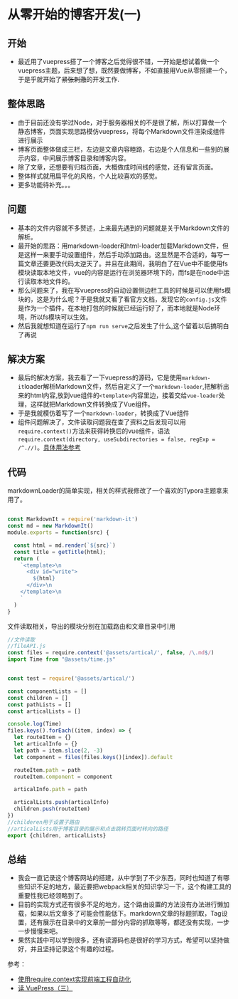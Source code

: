 # 从零开始的博客开发(一)

## 开始

- 最近用了vuepress搭了一个博客之后觉得很不错，一开始是想试着做一个vuepress主题，后来想了想，既然要做博客，不如直接用Vue从零搭建一个，于是乎就开始了~~紧张刺激~~的开发工作.

## 整体思路

- 由于目前还没有学过Node，对于服务器相关的不是很了解，所以打算做一个静态博客，页面实现思路模仿vuepress，将每个Markdown文件渲染成组件进行展示
- 博客页面整体做成三栏，左边是文章内容睦路，右边是个人信息和一些别的展示内容，中间展示博客目录和博客内容。
- 除了文章，还想要有归档页面，大概做成时间线的感觉，还有留言页面。
- 整体样式就用扁平化的风格，个人比较喜欢的感觉。
- 更多功能待补充。。。

## 问题

- 基本的文件内容就不多赘述，上来最先遇到的问题就是关于Markdown文件的解析。
- 最开始的思路：用markdown-loader和html-loader加载Markdown文件，但是这样一来要手动设置组件，然后手动添加路由。这显然是不合适的，每写一篇文章还要更改代码太逆天了。并且在此期间，我明白了在Vue中不能使用fs模块读取本地文件，vue的内容是运行在浏览器环境下的，而fs是在node中运行读取本地文件的。
- 那么问题来了，我在写vuepress的自动设置侧边栏工具的时候是可以使用fs模块的，这是为什么呢？于是我就又看了看官方文档，发现它的`config.js`文件是作为一个插件，在本地打包的时候就已经运行好了，而本地就是Node环境，所以fs模块可以生效。
- 然后我就想知道在运行了`npm run serve`之后发生了什么,这个留着以后搞明白了再说

## 解决方案
- 最后的解决方案，我去看了一下vuepress的源码，它是使用`markdown-it`loader解析Markdown文件，然后自定义了一个`markdown-loader`,把解析出来的html内容,放到vue组件的`<template>`内容里边，接着交给`vue-loader`处理，这样就把Markdown文件转换成了Vue组件。
- 于是我就模仿着写了一个`markdown-loader`，转换成了Vue组件
- 组件问题解决了，文件读取问题我在查了资料之后发现可以用`require.context()`方法来获得转换后的vue组件，语法`require.context(directory, useSubdirectories = false, regExp = /^.//)`。[具体用法参考](https://www.jianshu.com/p/c894ea00dfec)

## 代码
markdownLoader的简单实现，相关的样式我修改了一个喜欢的Typora主题拿来用了。
```javascript

const MarkdownIt = require('markdown-it')
const md = new MarkdownIt()
module.exports = function(src) {

  const html = md.render(`${src}`)
  const title = getTitle(html);
  return (
    `<template>\n
      <div id="write">
        ${html}
      </div>\n
    </template>\n
    `
  )
}
```

文件读取相关，导出的模块分别在加载路由和文章目录中引用
```javascript
//文件读取
//fileAPI.js
const files = require.context('@assets/artical/', false, /\.md$/)
import Time from "@assets/time.js"


const test = require('@assets/artical/')

const componentLists = []
const children = []
const pathLists = []
const articalLists = []

console.log(Time)
files.keys().forEach((item, index) => {
  let routeItem = {}
  let articalInfo = {}
  let path = item.slice(2, -3)
  let component = files(files.keys()[index]).default

  routeItem.path = path
  routeItem.component = component

  articalInfo.path = path 

  articalLists.push(articalInfo)
  children.push(routeItem)
})
//childeren用于设置子路由
//articalLists用于博客目录的展示和点击跳转页面时转向的路径
export {children, articalLists} 

```

## 总结
- 我会一直记录这个博客网站的搭建，从中学到了不少东西，同时也知道了有哪些知识不足的地方，最近要把webpack相关的知识学习一下，这个构建工具的重要性我已经领略到了。
- 目前的实现方式还有很多不足的地方，这个路由设置的方法没有办法进行懒加载，如果以后文章多了可能会性能低下。markdown文章的标题抓取，Tag设置，还有展示在目录中的文章前一部分内容的抓取等等，都还没有实现，一步一步慢慢来吧。
- 果然实践中可以学到很多，还有读源码也是很好的学习方式，希望可以坚持做好，并且坚持记录这个有趣的过程。
  
参考：
- [使用require.context实现前端工程自动化](https://www.jianshu.com/p/c894ea00dfec)
- [读 VuePress（三）](https://www.jianshu.com/p/a95c04a68d14) 
